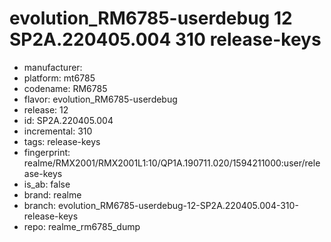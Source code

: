 # evolution_RM6785-userdebug 12 SP2A.220405.004 310 release-keys
- manufacturer: 
- platform: mt6785
- codename: RM6785
- flavor: evolution_RM6785-userdebug
- release: 12
- id: SP2A.220405.004
- incremental: 310
- tags: release-keys
- fingerprint: realme/RMX2001/RMX2001L1:10/QP1A.190711.020/1594211000:user/release-keys
- is_ab: false
- brand: realme
- branch: evolution_RM6785-userdebug-12-SP2A.220405.004-310-release-keys
- repo: realme_rm6785_dump
